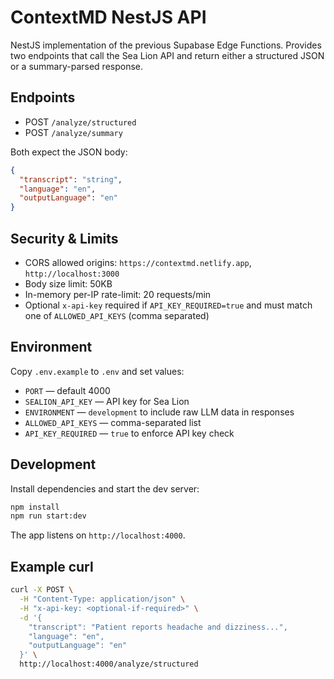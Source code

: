 # ContextMD NestJS API

NestJS implementation of the previous Supabase Edge Functions. Provides two endpoints that call the Sea Lion API and return either a structured JSON or a summary-parsed response.

## Endpoints
- POST `/analyze/structured`
- POST `/analyze/summary`

Both expect the JSON body:
```json
{
  "transcript": "string",
  "language": "en",
  "outputLanguage": "en"
}
```

## Security & Limits
- CORS allowed origins: `https://contextmd.netlify.app`, `http://localhost:3000`
- Body size limit: 50KB
- In-memory per-IP rate-limit: 20 requests/min
- Optional `x-api-key` required if `API_KEY_REQUIRED=true` and must match one of `ALLOWED_API_KEYS` (comma separated)

## Environment
Copy `.env.example` to `.env` and set values:
- `PORT` — default 4000
- `SEALION_API_KEY` — API key for Sea Lion
- `ENVIRONMENT` — `development` to include raw LLM data in responses
- `ALLOWED_API_KEYS` — comma-separated list
- `API_KEY_REQUIRED` — `true` to enforce API key check

## Development
Install dependencies and start the dev server:

```bash
npm install
npm run start:dev
```

The app listens on `http://localhost:4000`.

## Example curl
```bash
curl -X POST \
  -H "Content-Type: application/json" \
  -H "x-api-key: <optional-if-required>" \
  -d '{
    "transcript": "Patient reports headache and dizziness...",
    "language": "en",
    "outputLanguage": "en"
  }' \
  http://localhost:4000/analyze/structured
```
